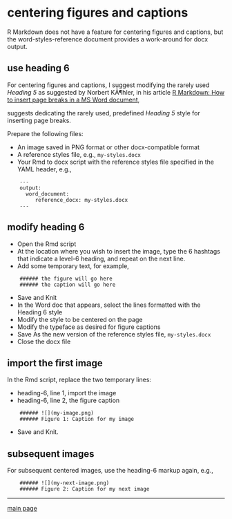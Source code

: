 
# centering figures and captions

R Markdown does not have a feature for centering figures and captions,
but the word-styles-reference document provides a work-around for docx
output.

## use heading 6

For centering figures and captions, I suggest modifying the rarely used
*Heading 5* as suggested by Norbert KÃ¶hler, in his article [R Markdown:
How to insert page breaks in a MS Word
document](http://datascienceplus.com/r-markdown-how-to-insert-page-breaks-in-a-ms-word-document/),

suggests dedicating the rarely used, predefined *Heading 5* style for
inserting page breaks.

Prepare the following files:

  - An image saved in PNG format or other docx-compatible format
  - A reference styles file, e.g., `my-styles.docx`
  - Your Rmd to docx script with the reference styles file specified in
    the YAML header, e.g.,

<!-- end list -->

``` 
    ---
    output:
      word_document:
         reference_docx: my-styles.docx
    ---
```

## modify heading 6

  - Open the Rmd script  
  - At the location where you wish to insert the image, type the 6
    hashtags that indicate a level-6 heading, and repeat on the next
    line.
  - Add some temporary text, for example,

<!-- end list -->

``` 
    ###### the figure will go here 
    ###### the caption will go here
```

  - Save and Knit
  - In the Word doc that appears, select the lines formatted with the
    Heading 6 style
  - Modify the style to be centered on the page
  - Modify the typeface as desired for figure captions
  - Save As the new version of the reference styles file,
    `my-styles.docx`
  - Close the docx file

## import the first image

In the Rmd script, replace the two temporary lines:

  - heading-6, line 1, import the image
  - heading-6, line 2, the figure caption

<!-- end list -->

``` 
    ###### ![](my-image.png) 
    ###### Figure 1: Caption for my image 
```

  - Save and Knit.

## subsequent images

For subsequent centered images, use the heading-6 markup again, e.g.,

``` 
    ###### ![](my-next-image.png) 
    ###### Figure 2: Caption for my next image 
```

-----

[main page](../README.md)

